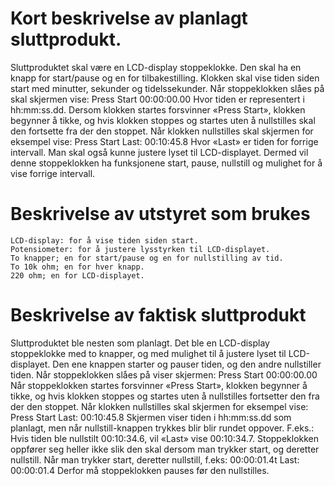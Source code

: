 # Kort beskrivelse av planlagt sluttprodukt.
  Sluttproduktet skal være en LCD-display stoppeklokke. Den skal ha en knapp for start/pause og en for tilbakestilling. 
  Klokken skal vise tiden siden start med minutter, sekunder og tidelssekunder. Når stoppeklokken slåes på skal skjermen vise:
    Press Start
    00:00:00.00
  Hvor tiden er representert i hh:mm:ss.dd. Dersom klokken startes forsvinner «Press Start», klokken begynner å tikke, og hvis 
  klokken stoppes og startes uten å nullstilles skal den fortsette fra der den stoppet. Når klokken nullstilles skal skjermen for 
  eksempel vise:
    Press Start
    Last: 00:10:45.8
   Hvor «Last» er tiden for forrige intervall. Man skal også kunne justere lyset til LCD-displayet. Dermed vil denne stoppeklokken ha 
   funksjonene start, pause, nullstill og mulighet for å vise forrige intervall.

# Beskrivelse av utstyret som brukes
    LCD-display: for å vise tiden siden start.
    Potensiometer: for å justere lysstyrken til LCD-displayet.
    To knapper; en for start/pause og en for nullstilling av tid.
    To 10k ohm; en for hver knapp.
    220 ohm; en for LCD-displayet.

# Beskrivelse av faktisk sluttprodukt
  Sluttproduktet ble nesten som planlagt. Det ble en LCD-display stoppeklokke med to knapper, og med mulighet til å justere lyset til 
  LCD-displayet. Den ene knappen starter og pauser tiden, og den andre nullstiller tiden. Når stoppeklokken slåes på viser skjermen:
    Press Start
    00:00:00.00
  Når stoppeklokken startes forsvinner  «Press Start», klokken begynner å tikke, og hvis klokken stoppes og startes uten å nullstilles 
  fortsetter den fra der den stoppet. Når klokken nullstilles skal skjermen for eksempel vise:
    Press Start
    Last: 00:10:45.8 
  Skjermen viser tiden i hh:mm:ss.dd som planlagt, men når nullstill-knappen trykkes blir blir rundet oppover. F.eks.: Hvis tiden ble 
  nullstilt 00:10:34.6, vil «Last» vise 00:10:34.7. Stoppeklokken oppfører seg heller ikke slik den skal dersom man trykker start, og 
  deretter nullstill. Når man trykker start, deretter nullstill, f.eks:
    00:00:01.4t
    Last: 00:00:01.4
  Derfor må stoppeklokken pauses før den nullstilles.
